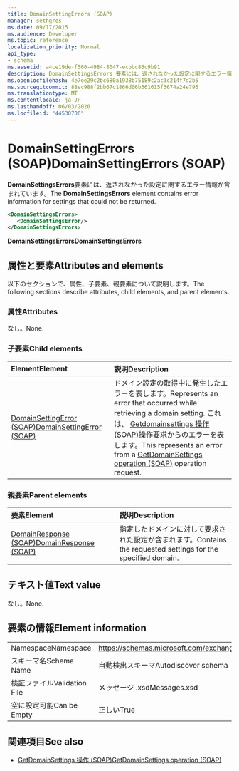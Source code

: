 ```yaml
---
title: DomainSettingErrors (SOAP)
manager: sethgros
ms.date: 09/17/2015
ms.audience: Developer
ms.topic: reference
localization_priority: Normal
api_type:
- schema
ms.assetid: a4ce19de-f560-4984-8047-ecbbc86c9b91
description: DomainSettingsErrors 要素には、返されなかった設定に関するエラー情報が含まれています。
ms.openlocfilehash: 4e7ee29c2bc680a1938b75189c2ac3c214f7d2b5
ms.sourcegitcommit: 88ec988f2bb67c1866d06b361615f3674a24e795
ms.translationtype: MT
ms.contentlocale: ja-JP
ms.lasthandoff: 06/03/2020
ms.locfileid: "44530706"
---
```

# <a name="domainsettingerrors-soap"></a><span data-ttu-id="eb5d7-103">DomainSettingErrors (SOAP)</span><span class="sxs-lookup"><span data-stu-id="eb5d7-103">DomainSettingErrors (SOAP)</span></span>

<span data-ttu-id="eb5d7-104">**DomainSettingsErrors**要素には、返されなかった設定に関するエラー情報が含まれています。</span><span class="sxs-lookup"><span data-stu-id="eb5d7-104">The **DomainSettingsErrors** element contains error information for settings that could not be returned.</span></span> 
  
```XML
<DomainSettingsErrors>
   <DomainSettingsError/>
</DomainSettingsErrors>
```

 <span data-ttu-id="eb5d7-105">**DomainSettingsErrors**</span><span class="sxs-lookup"><span data-stu-id="eb5d7-105">**DomainSettingsErrors**</span></span>
## <a name="attributes-and-elements"></a><span data-ttu-id="eb5d7-106">属性と要素</span><span class="sxs-lookup"><span data-stu-id="eb5d7-106">Attributes and elements</span></span>

<span data-ttu-id="eb5d7-107">以下のセクションで、属性、子要素、親要素について説明します。</span><span class="sxs-lookup"><span data-stu-id="eb5d7-107">The following sections describe attributes, child elements, and parent elements.</span></span>
  
### <a name="attributes"></a><span data-ttu-id="eb5d7-108">属性</span><span class="sxs-lookup"><span data-stu-id="eb5d7-108">Attributes</span></span>

<span data-ttu-id="eb5d7-109">なし。</span><span class="sxs-lookup"><span data-stu-id="eb5d7-109">None.</span></span>
  
### <a name="child-elements"></a><span data-ttu-id="eb5d7-110">子要素</span><span class="sxs-lookup"><span data-stu-id="eb5d7-110">Child elements</span></span>

|<span data-ttu-id="eb5d7-111">**Element**</span><span class="sxs-lookup"><span data-stu-id="eb5d7-111">**Element**</span></span>|<span data-ttu-id="eb5d7-112">**説明**</span><span class="sxs-lookup"><span data-stu-id="eb5d7-112">**Description**</span></span>|
|:-----|:-----|
|[<span data-ttu-id="eb5d7-113">DomainSettingError (SOAP)</span><span class="sxs-lookup"><span data-stu-id="eb5d7-113">DomainSettingError (SOAP)</span></span>](domainsettingerror-soap.md) <br/> |<span data-ttu-id="eb5d7-114">ドメイン設定の取得中に発生したエラーを表します。</span><span class="sxs-lookup"><span data-stu-id="eb5d7-114">Represents an error that occurred while retrieving a domain setting.</span></span> <span data-ttu-id="eb5d7-115">これは、 [Getdomainsettings 操作 (SOAP)](getdomainsettings-operation-soap.md)操作要求からのエラーを表します。</span><span class="sxs-lookup"><span data-stu-id="eb5d7-115">This represents an error from a [GetDomainSettings operation (SOAP)](getdomainsettings-operation-soap.md) operation request.</span></span>  <br/> |
   
### <a name="parent-elements"></a><span data-ttu-id="eb5d7-116">親要素</span><span class="sxs-lookup"><span data-stu-id="eb5d7-116">Parent elements</span></span>

|<span data-ttu-id="eb5d7-117">**要素**</span><span class="sxs-lookup"><span data-stu-id="eb5d7-117">**Element**</span></span>|<span data-ttu-id="eb5d7-118">**説明**</span><span class="sxs-lookup"><span data-stu-id="eb5d7-118">**Description**</span></span>|
|:-----|:-----|
|[<span data-ttu-id="eb5d7-119">DomainResponse (SOAP)</span><span class="sxs-lookup"><span data-stu-id="eb5d7-119">DomainResponse (SOAP)</span></span>](domainresponse-soap.md) <br/> |<span data-ttu-id="eb5d7-120">指定したドメインに対して要求された設定が含まれます。</span><span class="sxs-lookup"><span data-stu-id="eb5d7-120">Contains the requested settings for the specified domain.</span></span>  <br/> |
   
## <a name="text-value"></a><span data-ttu-id="eb5d7-121">テキスト値</span><span class="sxs-lookup"><span data-stu-id="eb5d7-121">Text value</span></span>

<span data-ttu-id="eb5d7-122">なし。</span><span class="sxs-lookup"><span data-stu-id="eb5d7-122">None.</span></span>
  
## <a name="element-information"></a><span data-ttu-id="eb5d7-123">要素の情報</span><span class="sxs-lookup"><span data-stu-id="eb5d7-123">Element information</span></span>

|||
|:-----|:-----|
|<span data-ttu-id="eb5d7-124">Namespace</span><span class="sxs-lookup"><span data-stu-id="eb5d7-124">Namespace</span></span>  <br/> |https://schemas.microsoft.com/exchange/2010/Autodiscover  <br/> |
|<span data-ttu-id="eb5d7-125">スキーマ名</span><span class="sxs-lookup"><span data-stu-id="eb5d7-125">Schema Name</span></span>  <br/> |<span data-ttu-id="eb5d7-126">自動検出スキーマ</span><span class="sxs-lookup"><span data-stu-id="eb5d7-126">Autodiscover schema</span></span>  <br/> |
|<span data-ttu-id="eb5d7-127">検証ファイル</span><span class="sxs-lookup"><span data-stu-id="eb5d7-127">Validation File</span></span>  <br/> |<span data-ttu-id="eb5d7-128">メッセージ .xsd</span><span class="sxs-lookup"><span data-stu-id="eb5d7-128">Messages.xsd</span></span>  <br/> |
|<span data-ttu-id="eb5d7-129">空に設定可能</span><span class="sxs-lookup"><span data-stu-id="eb5d7-129">Can be Empty</span></span>  <br/> |<span data-ttu-id="eb5d7-130">正しい</span><span class="sxs-lookup"><span data-stu-id="eb5d7-130">True</span></span>  <br/> |
   
## <a name="see-also"></a><span data-ttu-id="eb5d7-131">関連項目</span><span class="sxs-lookup"><span data-stu-id="eb5d7-131">See also</span></span>

- [<span data-ttu-id="eb5d7-132">GetDomainSettings 操作 (SOAP)</span><span class="sxs-lookup"><span data-stu-id="eb5d7-132">GetDomainSettings operation (SOAP)</span></span>](getdomainsettings-operation-soap.md)

